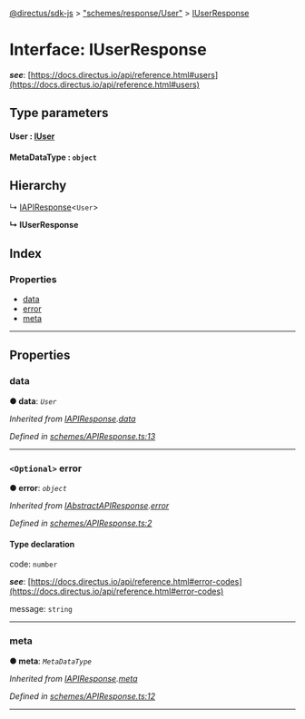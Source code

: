 [@directus/sdk-js](../README.md) > ["schemes/response/User"](../modules/_schemes_response_user_.md) > [IUserResponse](../interfaces/_schemes_response_user_.iuserresponse.md)

# Interface: IUserResponse

*__see__*: [https://docs.directus.io/api/reference.html#users](https://docs.directus.io/api/reference.html#users)

## Type parameters
#### User :  [IUser](_schemes_directus_user_.iuser.md)
#### MetaDataType :  `object`
## Hierarchy

↳  [IAPIResponse](_schemes_apiresponse_.iapiresponse.md)<`User`>

**↳ IUserResponse**

## Index

### Properties

* [data](_schemes_response_user_.iuserresponse.md#data)
* [error](_schemes_response_user_.iuserresponse.md#error)
* [meta](_schemes_response_user_.iuserresponse.md#meta)

---

## Properties

<a id="data"></a>

###  data

**● data**: *`User`*

*Inherited from [IAPIResponse](_schemes_apiresponse_.iapiresponse.md).[data](_schemes_apiresponse_.iapiresponse.md#data)*

*Defined in [schemes/APIResponse.ts:13](https://github.com/janbiasi/sdk-js/blob/a08c70e/src/schemes/APIResponse.ts#L13)*

___
<a id="error"></a>

### `<Optional>` error

**● error**: *`object`*

*Inherited from [IAbstractAPIResponse](_schemes_apiresponse_.iabstractapiresponse.md).[error](_schemes_apiresponse_.iabstractapiresponse.md#error)*

*Defined in [schemes/APIResponse.ts:2](https://github.com/janbiasi/sdk-js/blob/a08c70e/src/schemes/APIResponse.ts#L2)*

#### Type declaration

 code: `number`

*__see__*: [https://docs.directus.io/api/reference.html#error-codes](https://docs.directus.io/api/reference.html#error-codes)

 message: `string`

___
<a id="meta"></a>

###  meta

**● meta**: *`MetaDataType`*

*Inherited from [IAPIResponse](_schemes_apiresponse_.iapiresponse.md).[meta](_schemes_apiresponse_.iapiresponse.md#meta)*

*Defined in [schemes/APIResponse.ts:12](https://github.com/janbiasi/sdk-js/blob/a08c70e/src/schemes/APIResponse.ts#L12)*

___

